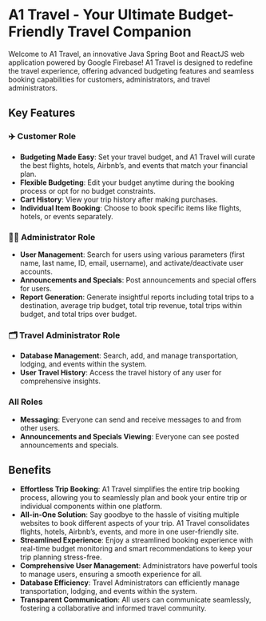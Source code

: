 # A1 Travel - Your Ultimate Budget-Friendly Travel Companion

Welcome to A1 Travel, an innovative Java Spring Boot and ReactJS web application powered by Google Firebase! A1 Travel is designed to redefine the travel experience, offering advanced budgeting features and seamless booking capabilities for customers, administrators, and travel administrators.

## Key Features

### ✈️ Customer Role
- **Budgeting Made Easy**: Set your travel budget, and A1 Travel will curate the best flights, hotels, Airbnb’s, and events that match your financial plan.
- **Flexible Budgeting**: Edit your budget anytime during the booking process or opt for no budget constraints.
- **Cart History**: View your trip history after making purchases.
- **Individual Item Booking**: Choose to book specific items like flights, hotels, or events separately.

### 👨‍💻 Administrator Role
- **User Management**: Search for users using various parameters (first name, last name, ID, email, username), and activate/deactivate user accounts.
- **Announcements and Specials**: Post announcements and special offers for users.
- **Report Generation**: Generate insightful reports including total trips to a destination, average trip budget, total trip revenue, total trips within budget, and total trips over budget.

### 🗂️ Travel Administrator Role
- **Database Management**: Search, add, and manage transportation, lodging, and events within the system.
- **User Travel History**: Access the travel history of any user for comprehensive insights.

### All Roles
- **Messaging**: Everyone can send and receive messages to and from other users.
- **Announcements and Specials Viewing**: Everyone can see posted announcements and specials.

## Benefits

- **Effortless Trip Booking**: A1 Travel simplifies the entire trip booking process, allowing you to seamlessly plan and book your entire trip or individual components within one platform.
- **All-in-One Solution**: Say goodbye to the hassle of visiting multiple websites to book different aspects of your trip. A1 Travel consolidates flights, hotels, Airbnb’s, events, and more in one user-friendly site.
- **Streamlined Experience**: Enjoy a streamlined booking experience with real-time budget monitoring and smart recommendations to keep your trip planning stress-free.
- **Comprehensive User Management**: Administrators have powerful tools to manage users, ensuring a smooth experience for all.
- **Database Efficiency**: Travel Administrators can efficiently manage transportation, lodging, and events within the system.
- **Transparent Communication**: All users can communicate seamlessly, fostering a collaborative and informed travel community.
